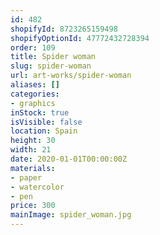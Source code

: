 ```yaml
---
id: 482
shopifyId: 8723265159498
shopifyOptionId: 47772432728394
order: 109
title: Spider woman
slug: spider-woman
url: art-works/spider-woman
aliases: []
categories:
- graphics
inStock: true
isVisible: false
location: Spain
height: 30
width: 21
date: 2020-01-01T00:00:00Z
materials:
- paper
- watercolor
- pen
price: 300
mainImage: spider_woman.jpg
---
```

